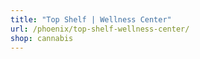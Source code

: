 ```yaml
---
title: "Top Shelf | Wellness Center"
url: /phoenix/top-shelf-wellness-center/
shop: cannabis
---
```

